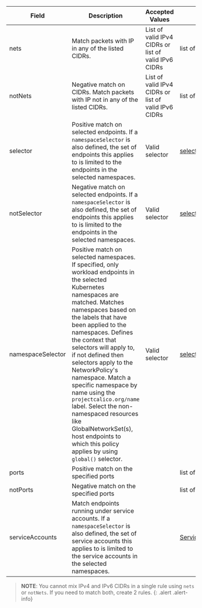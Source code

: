 | Field       | Description                 | Accepted Values   | Schema | Default    |
|-------------|-----------------------------|-------------------|--------|------------|
| nets                  | Match packets with IP in any of the listed CIDRs. | List of valid IPv4 CIDRs or list of valid IPv6 CIDRs  | list of cidrs |
| notNets               | Negative match on CIDRs. Match packets with IP not in any of the listed CIDRs. | List of valid IPv4 CIDRs or list of valid IPv6 CIDRs  | list of cidrs |
| selector    | Positive match on selected endpoints. If a `namespaceSelector` is also defined, the set of endpoints this applies to is limited to the endpoints in the selected namespaces. | Valid selector | [selector](#selector) | |
| notSelector | Negative match on selected endpoints. If a `namespaceSelector` is also defined, the set of endpoints this applies to is limited to the endpoints in the selected namespaces. | Valid selector | [selector](#selector) | |
| namespaceSelector | Positive match on selected namespaces. If specified, only workload endpoints in the selected Kubernetes namespaces are matched. Matches namespaces based on the labels that have been applied to the namespaces. Defines the context that selectors will apply to, if not defined then selectors apply to the NetworkPolicy's namespace. Match a specific namespace by name using the `projectcalico.org/name` label. Select the non-namespaced resources like GlobalNetworkSet(s), host endpoints to which this policy applies by using `global()` selector. | Valid selector | [selector](#selector) | |
| ports | Positive match on the specified ports | | list of [ports](#ports) | |
| notPorts | Negative match on the specified ports | | list of [ports](#ports) | |
| serviceAccounts | Match endpoints running under service accounts. If a `namespaceSelector` is also defined, the set of service accounts this applies to is limited to the service accounts in the selected namespaces. | | [ServiceAccountMatch](#serviceaccountmatch) | |

> **NOTE**: You cannot mix IPv4 and IPv6 CIDRs in a single rule using `nets` or `notNets`. If you need to match both, create 2 rules.
{: .alert .alert-info}
